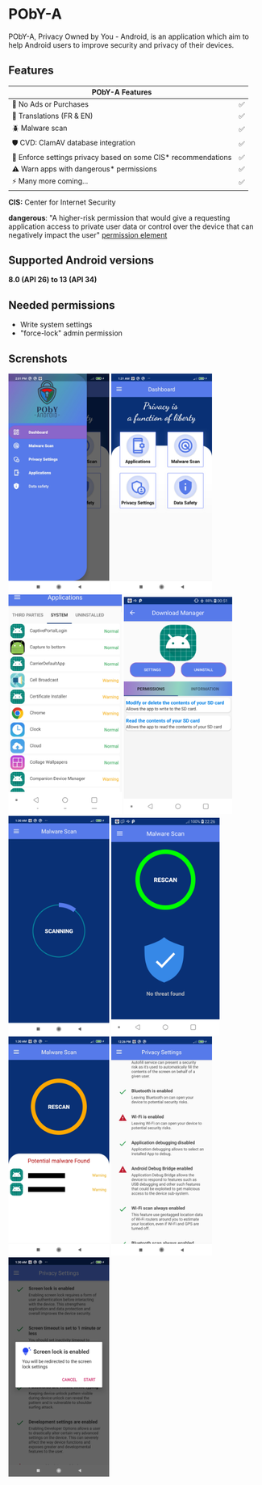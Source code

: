 

# PObY-A
PObY-A, Privacy Owned by You - Android, is an application which aim to help Android users to improve security and privacy of their devices.

## Features

| PObY-A Features                                                |   |
|----------------------------------------------------------------|---|
| 🚫 No Ads or Purchases                                         | ✅ |
| 📙 Translations (FR & EN)                                      | ✅ |
| 🪲 Malware scan                                                | ✅ |
| 🛡️ CVD: ClamAV database integration                           | ✅ |
| 🔐 Enforce settings privacy based on some CIS* recommendations | ✅ |
| ⚠️ Warn apps with dangerous* permissions                       | ✅ |
| ⚡ Many more coming...                                          | ✅ |

**CIS:** Center for Internet Security

**dangerous**: "A higher-risk permission that would give a requesting application access to private user data or control over the device that can negatively impact the user" [permission element](https://developer.android.com/guide/topics/manifest/permission-element)

## Supported Android versions
**8.0 (API 26) to 13 (API 34)**

## Needed permissions
- Write system settings
- "force-lock" admin permission

## Screnshots
<div style="display: block; margin: auto; margin-left: auto; margin-right: auto;" >
        <img src="screenshots/sidemenu.jpg" alt="drawing" width="200"/>
        <img src="screenshots/dashboard.jpg" alt="drawing" width="200"/>
        <img src="screenshots/AppsMenu.jpg" alt="drawing" width="225"/>
        <img src="screenshots/AppPermissions.jpg" alt="drawing" width="215"/>
        <img src="screenshots/MalwareScan.jpg" alt="drawing" width="200"/>
        <img src="screenshots/noThreatFound.jpg" alt="drawing" width="215"/>
        <img src="screenshots/PossibleMalwareFound.jpg" alt="drawing" width="200"/>
        <img src="screenshots/settings.jpg" alt="drawing" width="200"/>
        <img src="screenshots/ActionSettings.jpg" alt="drawing" width="200"/>
</div>
